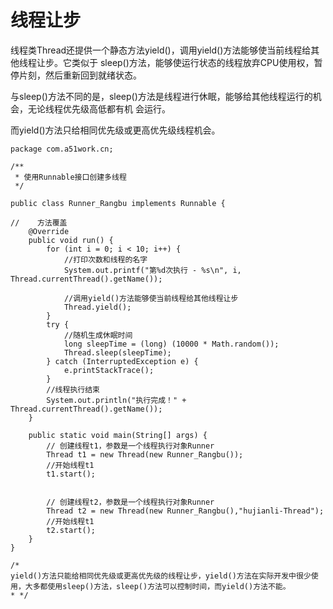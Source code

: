 # 线程让步
线程类Thread还提供一个静态方法yield()，调用yield()方法能够使当前线程给其他线程让步。它类似于
sleep()方法，能够使运行状态的线程放弃CPU使用权，暂停片刻，然后重新回到就绪状态。


与sleep()方法不同的是，sleep()方法是线程进行休眠，能够给其他线程运行的机会，无论线程优先级高低都有机
会运行。

而yield()方法只给相同优先级或更高优先级线程机会。

``` 
package com.a51work.cn;

/**
 * 使用Runnable接口创建多线程
 */

public class Runner_Rangbu implements Runnable {

//    方法覆盖
    @Override
    public void run() {
        for (int i = 0; i < 10; i++) {
            //打印次数和线程的名字
            System.out.printf("第%d次执行 - %s\n", i, Thread.currentThread().getName());

            //调用yield()方法能够使当前线程给其他线程让步
            Thread.yield();
        }
        try {
            //随机生成休眠时间
            long sleepTime = (long) (10000 * Math.random());
            Thread.sleep(sleepTime);
        } catch (InterruptedException e) {
            e.printStackTrace();
        }
        //线程执行结束
        System.out.println("执行完成！" + Thread.currentThread().getName());
    }

    public static void main(String[] args) {
        // 创建线程t1，参数是一个线程执行对象Runner
        Thread t1 = new Thread(new Runner_Rangbu());
        //开始线程t1
        t1.start();


        // 创建线程t2，参数是一个线程执行对象Runner
        Thread t2 = new Thread(new Runner_Rangbu(),"hujianli-Thread");
        //开始线程t1
        t2.start();
    }
}

/*
yield()方法只能给相同优先级或更高优先级的线程让步，yield()方法在实际开发中很少使用，大多都使用sleep()方法，sleep()方法可以控制时间，而yield()方法不能。
* */
```

